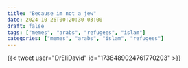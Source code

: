 ```yaml
---
title: "Because im not a jew"
date: 2024-10-26T00:20:30-03:00
draft: false
tags: ["memes", "arabs", "refugees", "islam"]
categories: ["memes", "arabs", "islam", "refugees"]
---
```


{{< tweet user="DrEliDavid" id="1738489024761770203" >}}
